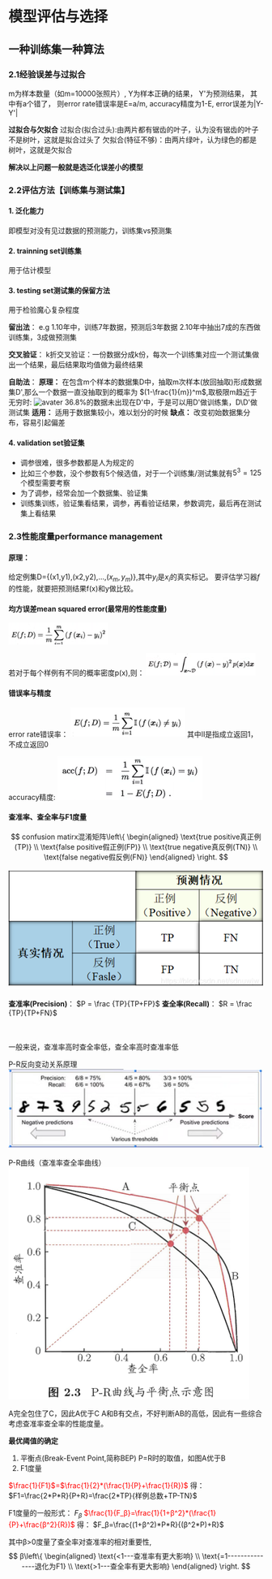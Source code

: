 # 模型评估与选择

## 一种训练集一种算法

### 2.1经验误差与过拟合

m为样本数量（如m=10000张照片）,
Y为样本正确的结果，
Y'为预测结果，
其中有a个错了，
则error rate错误率是E=a/m,
accuracy精度为1-E,
error误差为|Y-Y'|


**过拟合与欠拟合**
过拟合(拟合过头):由两片都有锯齿的叶子，认为没有锯齿的叶子不是树叶，这就是拟合过头了
欠拟合(特征不够)：由两片绿叶，认为绿色的都是树叶，这就是欠拟合

**解决以上问题一般就是选泛化误差小的模型**

### 2.2评估方法【训练集与测试集】

#### 1. 泛化能力
即模型对没有见过数据的预测能力，训练集vs预测集

#### 2. trainning set训练集

用于估计模型

#### 3. testing set测试集的保留方法

用于检验魔心复杂程度

**留出法**：
e.g 
1.10年中，训练7年数据，预测后3年数据
2.10年中抽出7成的东西做训练集，3成做预测集

**交叉验证**：
k折交叉验证：一份数据分成k份，每次一个训练集对应一个测试集做出一个结果，最后结果取均值做为最终结果



**自助法**：
**原理：** 在包含m个样本的数据集D中，抽取m次样本(放回抽取)形成数据集D',那么一个数据一直没抽取到的概率为 $(1-\frac{1}{m})^m$,取极限m趋近于无穷时:
![avater](\lim.png)
36.8%的数据未出现在D'中，于是可以用D'做训练集，D\D'做测试集
**适用：** 适用于数据集较小，难以划分的时候
**缺点：** 改变初始数据集分布，容易引起偏差

#### 4. validation set验证集
* 调参很难，很多参数都是人为规定的
* 比如三个参数，没个参数有5个候选值，对于一个训练集/测试集就有$5^3=125$个模型需要考察
* 为了调参，经常会加一个数据集、验证集
* 训练集训练，验证集看结果，调参，再看验证结果，参数调完，最后再在测试集上看结果



### 2.3性能度量performance management
#### 原理：
给定例集D={(x1,y1),(x2,y2),...,($x_m,y_m$)},其中$y_i$是$x_i$的真实标记。
要评估学习器*f*的性能，就要把预测结果f(x)和y做比较。

#### 均方误差mean squared error(最常用的性能度量)
![avatar](/02模型评估与选择/E.png)

若对于每个样例有不同的概率密度p(x),则：
![avatar](/02模型评估与选择/E2.png)


#### 错误率与精度
error rate错误率：
![avatar](/02模型评估与选择/错误率.png)
其中II是指成立返回1，不成立返回0

accuracy精度:
![avatar](/02模型评估与选择/精度.png)

#### 查准率、查全率与F1度量

$$ confusion matirx混淆矩阵\left\{
\begin{aligned}
\text{true positive真正例(TP)} \\
\text{false positive假正例(FP)} \\
\text{true negative真反例(TN)} \\
\text{false negative假反例(FN)}
\end{aligned}
\right.
$$

![avatar](/02模型评估与选择/分类结果混淆矩阵.png)


**查准率(Precision)**：
$P  =  \frac {TP}{TP+FP}$
**查全率(Recall)**：
$R  =  \frac {TP}{TP+FN}$

<br>
<br>
一般来说，查准率高时查全率低，查全率高时查准率低

P-R反向变动关系原理
![avatar](/02模型评估与选择/P-R2.png)


P-R曲线（查准率查全率曲线）
![avatar](/02模型评估与选择/P-R.png)

A完全包住了C，因此A优于C
A和B有交点，不好判断AB的高低，因此有一些综合考虑查准率查全率的性能度量。

**最优阈值的确定**
1. 平衡点(Break-Event Point,简称BEP)
P=R时的取值，如图A优于B
2. F1度量
<font color=red>
$\frac{1}{F1}$=$\frac{1}{2}*(\frac{1}{P}+\frac{1}{R})$
</font>
得：
$F1=\frac{2*P*R}{P+R}=\frac{2*TP}{样例总数+TP-TN}$

<br>

F1度量的一般形式： $F_β$
<font color=red>
$\frac{1}{F_β}=\frac{1}{1+β^2}*(\frac{1}{P}+\frac{β^2}{R})$
</font>
得：
$F_β=\frac{(1+β^2)*P*R}{(β^2*P)+R}$

其中β>0度量了查全率对查准率的相对重要性,
$$ β\left\{
\begin{aligned}
\text{<1---查准率有更大影响} \\
\text{=1---------------退化为F1} \\
\text{>1---查全率有更大影响}
\end{aligned}
\right.
$$